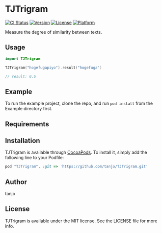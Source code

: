 # TJTrigram

[![CI Status](http://img.shields.io/travis/tanjo/TJTrigram.svg?style=flat)](https://travis-ci.org/tanjo/TJTrigram)
[![Version](https://img.shields.io/cocoapods/v/TJTrigram.svg?style=flat)](http://cocoapods.org/pods/TJTrigram)
[![License](https://img.shields.io/cocoapods/l/TJTrigram.svg?style=flat)](http://cocoapods.org/pods/TJTrigram)
[![Platform](https://img.shields.io/cocoapods/p/TJTrigram.svg?style=flat)](http://cocoapods.org/pods/TJTrigram)

Measure the degree of similarity between texts.

## Usage

```swift
import TJTrigram

TJTrigram("hogefugapiyo").result("hogefuga")

// result: 0.6
```

## Example

To run the example project, clone the repo, and run `pod install` from the Example directory first.

## Requirements

## Installation

TJTrigram is available through [CocoaPods](http://cocoapods.org). To install
it, simply add the following line to your Podfile:

```ruby
pod "TJTrigram", :git => 'https://github.com/tanjo/TJTrigram.git'
```

## Author

tanjo

## License

TJTrigram is available under the MIT license. See the LICENSE file for more info.
